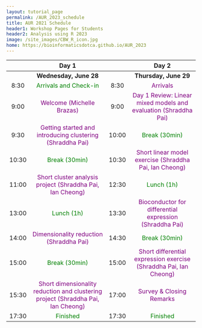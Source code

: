 ```yaml
---
layout: tutorial_page
permalink: /AUR_2023_schedule
title: AUR 2021 Schedule
header1: Workshop Pages for Students
header2: Analysis using R 2023
image: /site_images/CBW_R_icon.jpg
home: https://bioinformaticsdotca.github.io/AUR_2023
---
```


| | **Day 1** || **Day 2** |  
| :---:| :---: | :---: | :---: |   
| | **Wednesday, June 28** || **Thursday, June 29** |
|	8:30	|	<font color="green">Arrivals and Check-in</font>|	8:30	|	<font color="purple">Arrivals</font>| 
|	9:00	|	<font color="purple">Welcome (Michelle Brazas)</font> |	9:00	|	<font color="purple">Day 1 Review: Linear mixed models and evaluation (Shraddha Pai)</font> |	
|	9:30	|	<font color="purple">Getting started and introducing clustering (Shraddha Pai)</font> |	10:00	|	<font color="green">Break (30min)</font>|	
|	10:30	|	<font color="green">Break (30min)</font>|	10:30	|	<font color="purple">Short linear model exercise (Shraddha Pai, Ian Cheong)</font>| 	
|	11:00	|	<font color="purple">Short cluster analysis project (Shraddha Pai, Ian Cheong)</font> |	12:30	|	<font color="green">Lunch (1h)</font>|	
|	13:00	|	<font color="green">Lunch (1h)</font>|	13:30	|	<font color="purple">Bioconductor for differential expression (Shraddha Pai)</font> |	
|	14:00	|	<font color="purple">Dimensionality reduction (Shraddha Pai)</font> |	14:30	|	<font color="green">Break (30min)</font>|	
|	15:00	|	<font color="green">Break (30min)</font>|	15:00	|	<font color="purple">Short differential expression exercise (Shraddha Pai, Ian Cheong)</font> |	
|	15:30	|	<font color="purple">Short dimensionality reduction and clustering project (Shraddha Pai, Ian Cheong)</font> |	17:00	|	<font color="purple">Survey & Closing Remarks</font> |	
|	17:30	| <font color="green">Finished</font>|17:30	| <font color="green">Finished</font>	|
